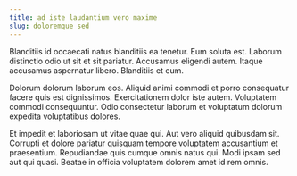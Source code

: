 ```yaml
---
title: ad iste laudantium vero maxime
slug: doloremque sed
---
```


Blanditiis id occaecati natus blanditiis ea tenetur. Eum soluta est. Laborum distinctio odio ut sit et sit pariatur. Accusamus eligendi autem. Itaque accusamus aspernatur libero. Blanditiis et eum.

Dolorum dolorum laborum eos. Aliquid animi commodi et porro consequatur facere quis est dignissimos. Exercitationem dolor iste autem. Voluptatem commodi consequuntur. Odio consectetur laborum et voluptatum dolorum expedita voluptatibus dolores.

Et impedit et laboriosam ut vitae quae qui. Aut vero aliquid quibusdam sit. Corrupti et dolore pariatur quisquam tempore voluptatem accusantium et praesentium. Repudiandae quis cumque omnis natus qui. Modi ipsam sed aut qui quasi. Beatae in officia voluptatem dolorem amet id rem omnis.
